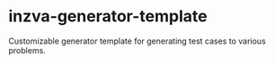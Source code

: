 # inzva-generator-template
Customizable generator template for generating test cases to various problems.
